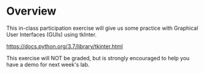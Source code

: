 # Overview

This in-class participation exercise will give us some practice with
Graphical User Interfaces (GUIs) using tkInter.

https://docs.python.org/3.7/library/tkinter.html

This exercise will NOT be graded, but is strongly encouraged to help you have a
demo for next week's lab.
